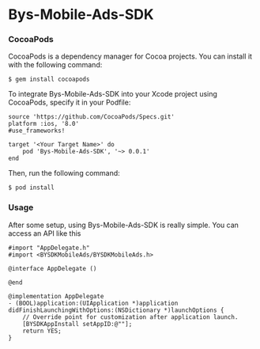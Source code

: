 # Bys-Mobile-Ads-SDK
<h3>CocoaPods</h3>

CocoaPods is a dependency manager for Cocoa projects. You can install it with the following command:

```
$ gem install cocoapods
```
To integrate Bys-Mobile-Ads-SDK into your Xcode project using CocoaPods, specify it in your Podfile:
```
source 'https://github.com/CocoaPods/Specs.git'
platform :ios, '8.0'
#use_frameworks!

target '<Your Target Name>' do
    pod 'Bys-Mobile-Ads-SDK', '~> 0.0.1'
end
```
Then, run the following command:
```
$ pod install
```
<h3>Usage</h3>
After some setup, using Bys-Mobile-Ads-SDK is really simple. You can access an API like this

```
#import "AppDelegate.h"
#import <BYSDKMobileAds/BYSDKMobileAds.h>

@interface AppDelegate ()

@end

@implementation AppDelegate
- (BOOL)application:(UIApplication *)application didFinishLaunchingWithOptions:(NSDictionary *)launchOptions {
    // Override point for customization after application launch.
    [BYSDKAppInstall setAppID:@""];
    return YES;
}
```

